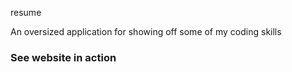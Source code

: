 resume

An oversized application for showing off some of my coding skills

### See website in action
